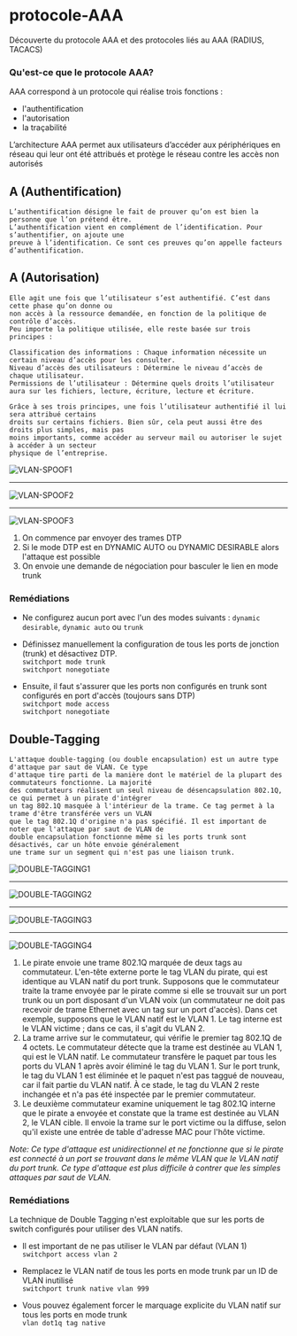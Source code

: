 # protocole-AAA
Découverte du protocole AAA et des protocoles liés au AAA (RADIUS, TACACS)


### Qu'est-ce que le protocole AAA?
AAA correspond à un protocole qui réalise trois fonctions :
* l'authentification
* l'autorisation
* la traçabilité

L’architecture AAA permet aux utilisateurs d’accéder aux périphériques en réseau qui leur ont été attribués et protège le réseau contre les accès non autorisés

## A (Authentification)

```
L’authentification désigne le fait de prouver qu’on est bien la personne que l’on prétend être.
L’authentification vient en complément de l’identification. Pour s’authentifier, on ajoute une
preuve à l’identification. Ce sont ces preuves qu’on appelle facteurs d’authentification.
```

## A (Autorisation)
```
Elle agit une fois que l’utilisateur s’est authentifié. C’est dans cette phase qu’on donne ou
non accès à la ressource demandée, en fonction de la politique de contrôle d’accès.
Peu importe la politique utilisée, elle reste basée sur trois principes :

Classification des informations : Chaque information nécessite un certain niveau d’accès pour les consulter.
Niveau d’accès des utilisateurs : Détermine le niveau d’accès de chaque utilisateur.
Permissions de l’utilisateur : Détermine quels droits l’utilisateur aura sur les fichiers, lecture, écriture, lecture et écriture.

Grâce à ses trois principes, une fois l’utilisateur authentifié il lui sera attribué certains
droits sur certains fichiers. Bien sûr, cela peut aussi être des droits plus simples, mais pas
moins importants, comme accéder au serveur mail ou autoriser le sujet à accéder à un secteur
physique de l’entreprise.
```
![VLAN-SPOOF1](https://user-images.githubusercontent.com/83721477/164458470-57e6dcd1-3349-401f-8920-e45d5fe31835.png)
___
![VLAN-SPOOF2](https://user-images.githubusercontent.com/83721477/164458527-9d8c040d-b28c-4a6e-8c12-21736ef88fa5.png)
___
![VLAN-SPOOF3](https://user-images.githubusercontent.com/83721477/163724759-5c1c153e-a023-4428-b726-2eab1405165d.png)

1. On commence par envoyer des trames DTP
2. Si le mode DTP est en DYNAMIC AUTO ou DYNAMIC DESIRABLE alors l'attaque est possible
3. On envoie une demande de négociation pour basculer le lien en mode trunk

### Remédiations
* Ne configurez aucun port avec l'un des modes suivants : `dynamic desirable`, `dynamic auto` ou `trunk`<br>
* Définissez manuellement la configuration de tous les ports de jonction (trunk) et désactivez DTP.<br>
`switchport mode trunk`<br>
`switchport nonegotiate`

* Ensuite, il faut s'assurer que les ports non configurés en trunk sont configurés en port d'accès (toujours sans DTP)<br>
`switchport mode access`<br>
`switchport nonegotiate`

## Double-Tagging

```
L'attaque double-tagging (ou double encapsulation) est un autre type d'attaque par saut de VLAN. Ce type
d'attaque tire parti de la manière dont le matériel de la plupart des commutateurs fonctionne. La majorité
des commutateurs réalisent un seul niveau de désencapsulation 802.1Q, ce qui permet à un pirate d'intégrer
un tag 802.1Q masquée à l'intérieur de la trame. Ce tag permet à la trame d'être transférée vers un VLAN
que le tag 802.1Q d'origine n'a pas spécifié. Il est important de noter que l'attaque par saut de VLAN de
double encapsulation fonctionne même si les ports trunk sont désactivés, car un hôte envoie généralement
une trame sur un segment qui n'est pas une liaison trunk.
```
![DOUBLE-TAGGING1](https://user-images.githubusercontent.com/83721477/163726501-e83d0cf9-9498-4e44-a0c1-e65f143748ac.png)
___
![DOUBLE-TAGGING2](https://user-images.githubusercontent.com/83721477/163726708-1e2ad643-6e2f-41dc-a896-5f1d29d3d786.png)
___
![DOUBLE-TAGGING3](https://user-images.githubusercontent.com/83721477/163726750-a8888e07-da47-4653-ba69-071530a256e1.png)
___
![DOUBLE-TAGGING4](https://user-images.githubusercontent.com/83721477/163726808-3f579887-4a35-4b3a-850b-d104994fc5d5.png)

1. Le pirate envoie une trame 802.1Q marquée de deux tags au commutateur. L'en-tête externe porte le tag VLAN du pirate, qui est identique au VLAN natif du port trunk. Supposons que le commutateur traite la trame envoyée par le pirate comme si elle se trouvait sur un port trunk ou un port disposant d'un VLAN voix (un commutateur ne doit pas recevoir de trame Ethernet avec un tag sur un port d'accès). Dans cet exemple, supposons que le VLAN natif est le VLAN 1. Le tag interne est le VLAN victime ; dans ce cas, il s'agit du VLAN 2.
2. La trame arrive sur le commutateur, qui vérifie le premier tag 802.1Q de 4 octets. Le commutateur détecte que la trame est destinée au VLAN 1, qui est le VLAN natif. Le commutateur transfère le paquet par tous les ports du VLAN 1 après avoir éliminé le tag du VLAN 1. Sur le port trunk, le tag du VLAN 1 est éliminée et le paquet n'est pas taggué de nouveau, car il fait partie du VLAN natif. À ce stade, le tag du VLAN 2 reste inchangée et n'a pas été inspectée par le premier commutateur.
3. Le deuxième commutateur examine uniquement le tag 802.1Q interne que le pirate a envoyée et constate que la trame est destinée au VLAN 2, le VLAN cible. Il envoie la trame sur le port victime ou la diffuse, selon qu'il existe une entrée de table d'adresse MAC pour l'hôte victime.

*Note: Ce type d'attaque est unidirectionnel et ne fonctionne que si le pirate est connecté à un port se trouvant dans le même VLAN que le VLAN natif du port trunk. Ce type d'attaque est plus difficile à contrer que les simples attaques par saut de VLAN.*

### Remédiations

La technique de Double Tagging n'est exploitable que sur les ports de switch configurés pour utiliser des VLAN natifs.<br>
* Il est important de ne pas utiliser le VLAN par défaut (VLAN 1)<br>
`switchport access vlan 2`

* Remplacez le VLAN natif de tous les ports en mode trunk par un ID de VLAN inutilisé<br>
`switchport trunk native vlan 999`

* Vous pouvez également forcer le marquage explicite du VLAN natif sur tous les ports en mode trunk<br>
`vlan dot1q tag native`

